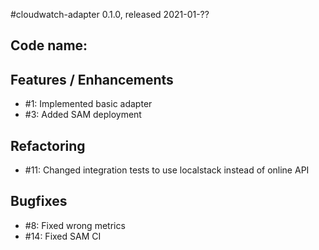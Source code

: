 #cloudwatch-adapter 0.1.0, released 2021-01-??

## Code name:

## Features / Enhancements

* #1: Implemented basic adapter
* #3: Added SAM deployment

## Refactoring

* #11: Changed integration tests to use localstack instead of online API

## Bugfixes

* #8: Fixed wrong metrics
* #14: Fixed SAM CI
